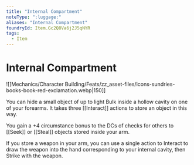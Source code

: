 ```yaml
---
title: "Internal Compartment"
noteType: ":luggage:"
aliases: "Internal Compartment"
foundryId: Item.Gc2Q8Va6j2J5qNYR
tags:
  - Item
---
```


# Internal Compartment
![[Mechanics/Character Building/Feats/zz_asset-files/icons-sundries-books-book-red-exclamation.webp|150]]

You can hide a small object of up to light Bulk inside a hollow cavity on one of your forearms. It takes three [[Interact]] actions to store an object in this way.

You gain a +4 circumstance bonus to the DCs of checks for others to [[Seek]] or [[Steal]] objects stored inside your arm.

If you store a weapon in your arm, you can use a single action to Interact to draw the weapon into the hand corresponding to your internal cavity, then Strike with the weapon.
